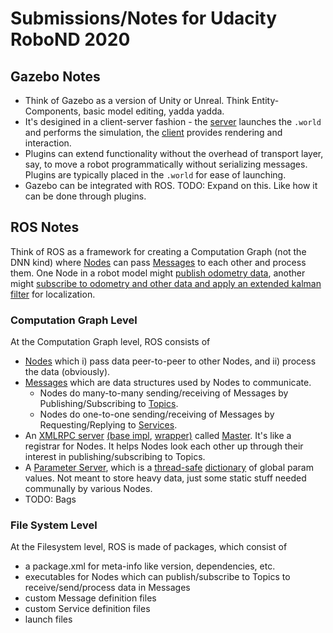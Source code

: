 # Submissions/Notes for Udacity RoboND 2020

## Gazebo Notes

* Think of Gazebo as a version of Unity or Unreal. Think Entity-Components, basic model editing, yadda yadda.
* It's desigined in a client-server fashion - the [server](http://gazebosim.org/tutorials?tut=components&cat=get_started#GazeboServer) launches the `.world` and performs the simulation, the [client](http://gazebosim.org/tutorials?tut=components&cat=get_started#GraphicalClient) provides rendering and interaction.
* Plugins can extend functionality without the overhead of transport layer, say, to move a robot programmatically without serializing messages. Plugins are typically placed in the `.world` for ease of launching.
* Gazebo can be integrated with ROS. TODO: Expand on this. Like how it can be done through plugins.

## ROS Notes

Think of ROS as a framework for creating a Computation Graph (not the DNN kind) where [Nodes](http://wiki.ros.org/Nodes) can pass [Messages](http://wiki.ros.org/Messages) to each other and process them. One Node in a robot model might [publish odometry data](https://github.com/ros-simulation/gazebo_ros_pkgs/blob/5e5bf8469ddf907b5ffbe1534c0ceee10e562625/gazebo_plugins/src/gazebo_ros_planar_move.cpp#L305), another might [subscribe to odometry and other data and apply an extended kalman filter](https://github.com/udacity/robot_pose_ekf/blob/master/src/odom_estimation_node.cpp#L425-L426) for localization.

### Computation Graph Level

At the Computation Graph level, ROS consists of

* [Nodes](http://wiki.ros.org/Nodes) which i) pass data peer-to-peer to other Nodes, and ii) process the data (obviously).
* [Messages](http://wiki.ros.org/Messages) which are data structures used by Nodes to communicate. 
  * Nodes do many-to-many sending/receiving of Messages by Publishing/Subscribing to [Topics](http://wiki.ros.org/Topics).
  * Nodes do one-to-one sending/receiving of Messages by Requesting/Replying to [Services](http://wiki.ros.org/Services).
* An [XMLRPC server](https://github.com/ros/ros_comm/blob/melodic-devel/tools/rosmaster/src/rosmaster/master.py#L66) [(base impl](https://github.com/ros/ros_comm/blob/902fb00fc7b2e881575a270a99c3a077ba5cdbba/tools/rosgraph/src/rosgraph/xmlrpc.py#L87), [wrapper)](https://github.com/ros/ros_comm/blob/902fb00fc7b2e881575a270a99c3a077ba5cdbba/tools/rosgraph/src/rosgraph/xmlrpc.py#L163) called [Master](http://wiki.ros.org/Master). It's like a registrar for Nodes. It helps Nodes look each other up through their interest in publishing/subscribing to Topics.
* A [Parameter Server](http://wiki.ros.org/Parameter%20Server), which is a [thread-safe](https://github.com/ros/ros_comm/blob/89ca9a7bf288b09d033a1ab6966ef8cfe39e1002/tools/rosmaster/src/rosmaster/paramserver.py#L63) [dictionary](https://github.com/ros/ros_comm/blob/89ca9a7bf288b09d033a1ab6966ef8cfe39e1002/tools/rosmaster/src/rosmaster/paramserver.py#L64) of global param values. Not meant to store heavy data, just some static stuff needed communally by various Nodes.
* TODO: Bags

### File System Level
At the Filesystem level, ROS is made of packages, which consist of 
* a package.xml for meta-info like version, dependencies, etc.
* executables for Nodes which can publish/subscribe to Topics to receive/send/process data in Messages
* custom Message definition files
* custom Service definition files
* launch files

